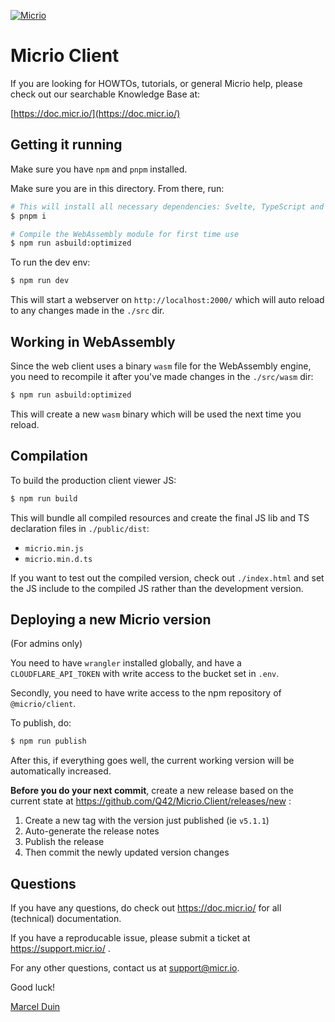 [![Micrio](https://b.micr.io/_statics/img/micrio-logo.png)](https://micr.io/)

# Micrio Client

If you are looking for HOWTOs, tutorials, or general Micrio help, please check out our
searchable Knowledge Base at:

[https://doc.micr.io/](https://doc.micr.io/)

## Getting it running

Make sure you have `npm` and `pnpm` installed.

Make sure you are in this directory. From there, run:

```sh
# This will install all necessary dependencies: Svelte, TypeScript and all WebAssembly stuff
$ pnpm i

# Compile the WebAssembly module for first time use
$ npm run asbuild:optimized
```

To run the dev env:

```sh
$ npm run dev
```

This will start a webserver on `http://localhost:2000/` which will auto reload to any changes made in the `./src` dir.

## Working in WebAssembly

Since the web client uses a binary `wasm` file for the WebAssembly engine, you need to recompile it after you've made changes in the `./src/wasm` dir:

```sh
$ npm run asbuild:optimized
```

This will create a new `wasm` binary which will be used the next time you reload.

## Compilation

To build the production client viewer JS:

```sh
$ npm run build
```

This will bundle all compiled resources and create the final JS lib and TS declaration files in `./public/dist`:

* `micrio.min.js`
* `micrio.min.d.ts`

If you want to test out the compiled version, check out `./index.html` and set the JS include to the compiled JS rather than the development version.

## Deploying a new Micrio version

(For admins only)

You need to have `wrangler` installed globally, and have a `CLOUDFLARE_API_TOKEN` with write access to the bucket set in `.env`.

Secondly, you need to have write access to the npm repository of `@micrio/client`.

To publish, do:

```sh
$ npm run publish
```

After this, if everything goes well, the current working version will be automatically increased.

**Before you do your next commit**, create a new release based on the current state at https://github.com/Q42/Micrio.Client/releases/new :

1. Create a new tag with the version just published (ie `v5.1.1`)
2. Auto-generate the release notes
3. Publish the release
4. Then commit the newly updated version changes

## Questions

If you have any questions, do check out https://doc.micr.io/ for all (technical) documentation.

If you have a reproducable issue, please submit a ticket at https://support.micr.io/ .

For any other questions, contact us at support@micr.io.

Good luck!

[Marcel Duin](mailto:support@micr.io)
